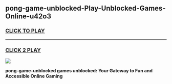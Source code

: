 
## pong-game-unblocked-Play-Unblocked-Games-Online-u42o3
<h3>
<a href="https://premium76.site?title=pong-game-unblocked&ref=24A">CLICK TO PLAY</a></h3>
<hr>

<h3>
<a href="https://premium76.site?title=pong-game-unblocked&ref=24A">CLICK 2 PLAY</a>
  
</h3>

<a href="https://premium76.site?title=pong-game-unblocked&ref=24A"><img src="https://clearcache.store/games.png"></a>


**pong-game-unblocked games unblocked: Your Gateway to Fun and Accessible Online Gaming**
